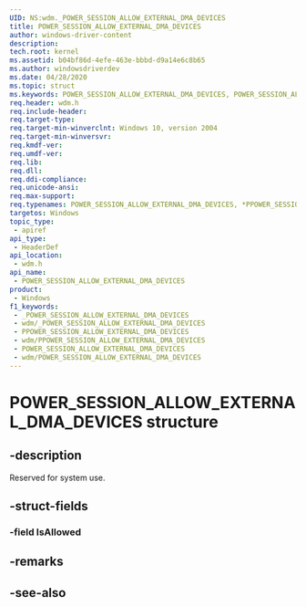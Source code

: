 ```yaml
---
UID: NS:wdm._POWER_SESSION_ALLOW_EXTERNAL_DMA_DEVICES
title: POWER_SESSION_ALLOW_EXTERNAL_DMA_DEVICES
author: windows-driver-content
description: 
tech.root: kernel
ms.assetid: b04bf86d-4efe-463e-bbbd-d9a14e6c8b65
ms.author: windowsdriverdev
ms.date: 04/28/2020
ms.topic: struct
ms.keywords: POWER_SESSION_ALLOW_EXTERNAL_DMA_DEVICES, POWER_SESSION_ALLOW_EXTERNAL_DMA_DEVICES, *PPOWER_SESSION_ALLOW_EXTERNAL_DMA_DEVICES,
req.header: wdm.h
req.include-header: 
req.target-type: 
req.target-min-winverclnt: Windows 10, version 2004
req.target-min-winversvr: 
req.kmdf-ver: 
req.umdf-ver: 
req.lib: 
req.dll: 
req.ddi-compliance: 
req.unicode-ansi: 
req.max-support: 
req.typenames: POWER_SESSION_ALLOW_EXTERNAL_DMA_DEVICES, *PPOWER_SESSION_ALLOW_EXTERNAL_DMA_DEVICES
targetos: Windows
topic_type:
 - apiref
api_type:
 - HeaderDef
api_location:
 - wdm.h
api_name:
 - POWER_SESSION_ALLOW_EXTERNAL_DMA_DEVICES
product:
 - Windows
f1_keywords:
 - _POWER_SESSION_ALLOW_EXTERNAL_DMA_DEVICES
 - wdm/_POWER_SESSION_ALLOW_EXTERNAL_DMA_DEVICES
 - PPOWER_SESSION_ALLOW_EXTERNAL_DMA_DEVICES
 - wdm/PPOWER_SESSION_ALLOW_EXTERNAL_DMA_DEVICES
 - POWER_SESSION_ALLOW_EXTERNAL_DMA_DEVICES
 - wdm/POWER_SESSION_ALLOW_EXTERNAL_DMA_DEVICES
---
```


# POWER_SESSION_ALLOW_EXTERNAL_DMA_DEVICES structure


## -description

Reserved for system use.

## -struct-fields

### -field IsAllowed

## -remarks

## -see-also

